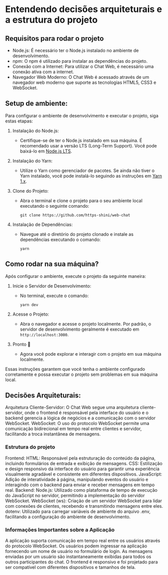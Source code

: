 # Entendendo decisões arquiteturais e a estrutura do projeto

## Requisitos para rodar o projeto

- Node.js: É necessário ter o Node.js instalado no ambiente de desenvolvimento.
- npm: O npm é utilizado para instalar as dependências do projeto.
- Conexão com a Internet: Para utilizar o Chat Web, é necessário uma conexão ativa com a internet.
- Navegador Web Moderno: O Chat Web é acessado através de um navegador web moderno que suporte as tecnologias HTML5, CSS3 e WebSocket.

## Setup de ambiente:

Para configurar o ambiente de desenvolvimento e executar o projeto, siga estas etapas:

1. Instalação do Node.js:
   - Certifique-se de ter o Node.js instalado em sua máquina. É recomendado usar a versão LTS (Long-Term Support). Você pode baixá-lo em [Node.js LTS](https://nodejs.org/en).

2. Instalação do Yarn:
   - Utilize o Yarn como gerenciador de pacotes. Se ainda não tiver o Yarn instalado, você pode instalá-lo seguindo as instruções em [Yarn 1.x](https://classic.yarnpkg.com/lang/en/docs/install/#mac-stable).

3. Clone do Projeto:
   - Abra o terminal e clone o projeto para o seu ambiente local executando o seguinte comando:
     ```
     git clone https://github.com/https-shini/web-chat
     ```

4. Instalação de Dependências:
   - Navegue até o diretório do projeto clonado e instale as dependências executando o comando:
     ```
     yarn
     ```

## Como rodar na sua máquina?

Após configurar o ambiente, execute o projeto da seguinte maneira:

1. Inicie o Servidor de Desenvolvimento:
   - No terminal, execute o comando:
     ```
     yarn dev
     ```

2. Acesse o Projeto:
   - Abra o navegador e acesse o projeto localmente. Por padrão, o servidor de desenvolvimento geralmente é executado em `http://localhost:3000`.

3. Pronto 🎉
   - Agora você pode explorar e interagir com o projeto em sua máquina localmente.

Essas instruções garantem que você tenha o ambiente configurado corretamente e possa executar o projeto sem problemas em sua máquina local.

## Decisões Arquiteturais:

Arquitetura Cliente-Servidor: O Chat Web segue uma arquitetura cliente-servidor, onde o frontend é responsável pela interface do usuário e o backend gerencia a lógica de negócios e a comunicação com o servidor WebSocket.
WebSocket: O uso do protocolo WebSocket permite uma comunicação bidirecional em tempo real entre clientes e servidor, facilitando a troca instantânea de mensagens.

### Estrutura do projeto

Frontend:
HTML: Responsável pela estruturação do conteúdo da página, incluindo formulários de entrada e exibição de mensagens.
CSS: Estilização e design responsivo da interface do usuário para garantir uma experiência visualmente agradável e consistente em diferentes dispositivos.
JavaScript: Adição de interatividade à página, manipulando eventos do usuário e interagindo com o backend para enviar e receber mensagens em tempo real.
Backend:
Node.js: Utilizado como plataforma de tempo de execução do JavaScript no servidor, permitindo a implementação do servidor WebSocket.
WebSocket (ws): Criação de um servidor WebSocket para lidar com conexões de clientes, recebendo e transmitindo mensagens entre eles.
dotenv: Utilizado para carregar variáveis de ambiente do arquivo .env, facilitando a configuração do ambiente de desenvolvimento.

### Informações Importantes sobre a Aplicação
A aplicação suporta comunicação em tempo real entre os usuários através do protocolo WebSocket.
Os usuários podem ingressar na aplicação fornecendo um nome de usuário no formulário de login.
As mensagens enviadas por um usuário são instantaneamente exibidas para todos os outros participantes do chat.
O frontend é responsivo e foi projetado para ser compatível com diferentes dispositivos e tamanhos de tela.
